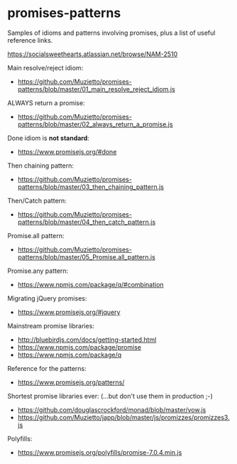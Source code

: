 # promises-patterns
Samples of idioms and patterns involving promises, plus a list of useful reference links.


https://socialsweethearts.atlassian.net/browse/NAM-2510

Main resolve/reject idiom:
- https://github.com/Muzietto/promises-patterns/blob/master/01_main_resolve_reject_idiom.js

ALWAYS return a promise:
- https://github.com/Muzietto/promises-patterns/blob/master/02_always_return_a_promise.js

Done idiom is __not standard__:
- https://www.promisejs.org/#done

Then chaining pattern:
- https://github.com/Muzietto/promises-patterns/blob/master/03_then_chaining_pattern.js

Then/Catch pattern:
- https://github.com/Muzietto/promises-patterns/blob/master/04_then_catch_pattern.js

Promise.all pattern:
- https://github.com/Muzietto/promises-patterns/blob/master/05_Promise.all_pattern.js

Promise.any pattern:
- https://www.npmjs.com/package/q/#combination

Migrating jQuery promises:
- https://www.promisejs.org/#jquery

Mainstream promise libraries:
- http://bluebirdjs.com/docs/getting-started.html
- https://www.npmjs.com/package/promise
- https://www.npmjs.com/package/q

Reference for the patterns:
- https://www.promisejs.org/patterns/

Shortest promise libraries ever: (...but don't use them in production ;-)
- https://github.com/douglascrockford/monad/blob/master/vow.js
- https://github.com/Muzietto/japp/blob/master/js/promizzes/promizzes3.js

Polyfills:
- https://www.promisejs.org/polyfills/promise-7.0.4.min.js
